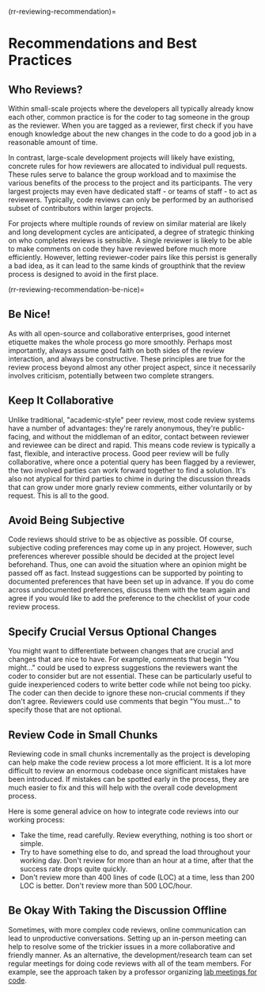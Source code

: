 (rr-reviewing-recommendation)=
# Recommendations and Best Practices

## Who Reviews?

Within small-scale projects where the developers all typically already know each other, common practice is for the coder to tag someone in the group as the reviewer. When you are tagged as a reviewer, first check if you have enough knowledge about the new changes in the code to do a good job in a reasonable amount of time.

In contrast, large-scale development projects will likely have existing, concrete rules for how reviewers are allocated to individual pull requests. These rules serve to balance the group workload and to maximise the various benefits of the process to the project and its participants. The very largest projects may even have dedicated staff - or teams of staff - to act as reviewers. Typically, code reviews can only be performed by an authorised subset of contributors within larger projects.

For projects where multiple rounds of review on similar material are likely and long development cycles are anticipated, a degree of strategic thinking on who completes reviews is sensible. A single reviewer is likely to be able to make comments on code they have reviewed before much more efficiently. However, letting reviewer-coder pairs like this persist is generally a bad idea, as it can lead to the same kinds of groupthink that the review process is designed to avoid in the first place.

(rr-reviewing-recommendation-be-nice)=
## Be Nice!

As with all open-source and collaborative enterprises, good internet etiquette makes the whole process go more smoothly. Perhaps most importantly, always assume good faith on both sides of the review interaction, and always be constructive. These principles are true for the review process beyond almost any other project aspect, since it necessarily involves criticism, potentially between two complete strangers.

## Keep It Collaborative

Unlike traditional, "academic-style" peer review, most code review systems have a number of advantages: they're rarely anonymous, they're public-facing, and without the middleman of an editor, contact between reviewer and reviewee can be direct and rapid. This means code review is typically a fast, flexible, and interactive process. Good peer review will be fully collaborative, where once a potential query has been flagged by a reviewer, the two involved parties can work forward together to find a solution. It's also not atypical for third parties to chime in during the discussion threads that can grow under more gnarly review comments, either voluntarily or by request. This is all to the good.

## Avoid Being Subjective

Code reviews should strive to be as objective as possible. Of course, subjective coding preferences may come up in any project. However, such preferences wherever possible should be decided at the project level beforehand. Thus, one can avoid the situation where an opinion might be passed off as fact. Instead suggestions can be supported by pointing to documented preferences that have been set up in advance. If you do come across undocumented preferences, discuss them with the team again and agree if you would like to add the preference to the checklist of your code review process.

## Specify Crucial Versus Optional Changes

You might want to differentiate between changes that are crucial and changes that are nice to have. For example, comments that begin "You might..." could be used to express suggestions the reviewers want the coder to consider but are not essential. These can be particularly useful to guide inexperienced coders to write better code while not being too picky. The coder can then decide to ignore these non-crucial comments if they don't agree. Reviewers could use comments that begin "You must..." to specify those that are not optional.

## Review Code in Small Chunks

Reviewing code in small chunks incrementally as the project is developing can help make the code review process a lot more efficient. It is a lot more difficult to review an enormous codebase once significant mistakes have been introduced. If mistakes can be spotted early in the process, they are much easier to fix and this will help with the overall code development process.

Here is some general advice on how to integrate code reviews into our working process:

- Take the time, read carefully. Review everything, nothing is too short or simple.
- Try to have something else to do, and spread the load throughout your working day. Don't review for more than an hour at a time, after that the success rate drops quite quickly.
- Don't review more than 400 lines of code (LOC) at a time, less than 200 LOC is better. Don't review more than 500 LOC/hour.

## Be Okay With Taking the Discussion Offline

Sometimes, with more complex code reviews, online communication can lead to unproductive conversations. Setting up an in-person meeting can help to resolve some of the trickier issues in a more collaborative and friendly manner. As an alternative, the development/research team can set regular meetings for doing code reviews with all of the team members. For example, see the approach taken by a professor organizing [lab meetings for code](http://web.archive.org/web/20210512053038/http://fperez.org/py4science/code_reviews.html).
